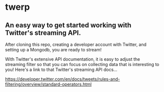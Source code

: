 # twerp

## An easy way to get started working with Twitter's streaming API.

After cloning this repo, creating a developer account with Twitter, and setting up a Mongodb, you are ready to stream!

With Twitter's extensive API documentation, it is easy to adjust the streaming filter so that you can focus on collecting
data that is interesting to you!  Here's a link to that Twitter's streaming API docs...

https://developer.twitter.com/en/docs/tweets/rules-and-filtering/overview/standard-operators.html
